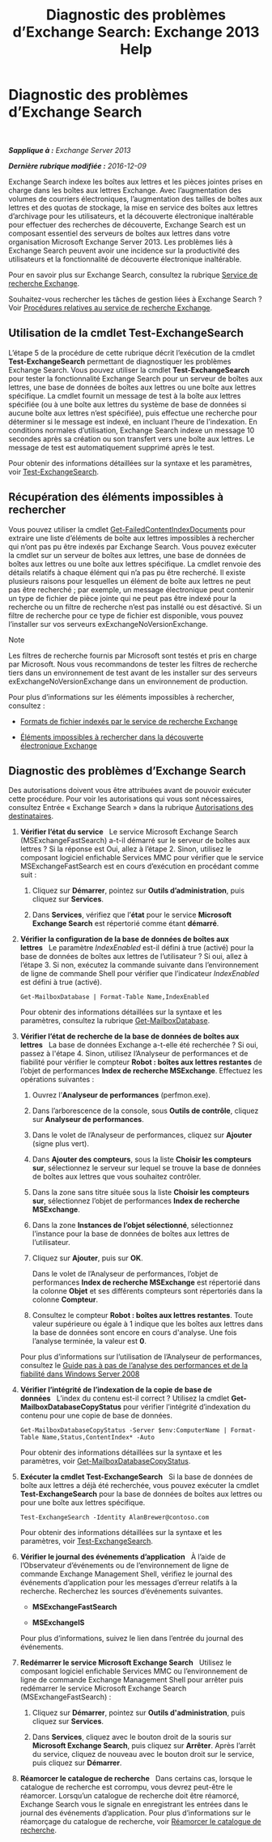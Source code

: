 ﻿---
title: 'Diagnostic des problèmes d’Exchange Search: Exchange 2013 Help'
TOCTitle: Diagnostic des problèmes d’Exchange Search
ms:assetid: 8cfa26f4-ccf0-42dd-8570-67018188b4e8
ms:mtpsurl: https://technet.microsoft.com/fr-fr/library/Bb123701(v=EXCHG.150)
ms:contentKeyID: 52062998
ms.date: 04/24/2018
mtps_version: v=EXCHG.150
ms.translationtype: HT
---

# Diagnostic des problèmes d’Exchange Search

 

_**Sapplique à :** Exchange Server 2013_

_**Dernière rubrique modifiée :** 2016-12-09_

Exchange Search indexe les boîtes aux lettres et les pièces jointes prises en charge dans les boîtes aux lettres Exchange. Avec l’augmentation des volumes de courriers électroniques, l’augmentation des tailles de boîtes aux lettres et des quotas de stockage, la mise en service des boîtes aux lettres d’archivage pour les utilisateurs, et la découverte électronique inaltérable pour effectuer des recherches de découverte, Exchange Search est un composant essentiel des serveurs de boîtes aux lettres dans votre organisation Microsoft Exchange Server 2013. Les problèmes liés à Exchange Search peuvent avoir une incidence sur la productivité des utilisateurs et la fonctionnalité de découverte électronique inaltérable.

Pour en savoir plus sur Exchange Search, consultez la rubrique [Service de recherche Exchange](exchange-search-exchange-2013-help.md).

Souhaitez-vous rechercher les tâches de gestion liées à Exchange Search ? Voir [Procédures relatives au service de recherche Exchange](exchange-search-procedures-exchange-2013-help.md).

## Utilisation de la cmdlet Test-ExchangeSearch

L’étape 5 de la procédure de cette rubrique décrit l’exécution de la cmdlet **Test-ExchangeSearch** permettant de diagnostiquer les problèmes Exchange Search. Vous pouvez utiliser la cmdlet **Test-ExchangeSearch** pour tester la fonctionnalité Exchange Search pour un serveur de boîtes aux lettres, une base de données de boîtes aux lettres ou une boîte aux lettres spécifique. La cmdlet fournit un message de test à la boîte aux lettres spécifiée (ou à une boîte aux lettres du système de base de données si aucune boîte aux lettres n’est spécifiée), puis effectue une recherche pour déterminer si le message est indexé, en incluant l’heure de l’indexation. En conditions normales d’utilisation, Exchange Search indexe un message 10 secondes après sa création ou son transfert vers une boîte aux lettres. Le message de test est automatiquement supprimé après le test.

Pour obtenir des informations détaillées sur la syntaxe et les paramètres, voir [Test-ExchangeSearch](https://technet.microsoft.com/fr-fr/library/bb124733\(v=exchg.150\)).

## Récupération des éléments impossibles à rechercher

Vous pouvez utiliser la cmdlet [Get-FailedContentIndexDocuments](https://technet.microsoft.com/fr-fr/library/dd351154\(v=exchg.150\)) pour extraire une liste d’éléments de boîte aux lettres impossibles à rechercher qui n’ont pas pu être indexés par Exchange Search. Vous pouvez exécuter la cmdlet sur un serveur de boîtes aux lettres, une base de données de boîtes aux lettres ou une boîte aux lettres spécifique. La cmdlet renvoie des détails relatifs à chaque élément qui n’a pas pu être recherché. Il existe plusieurs raisons pour lesquelles un élément de boîte aux lettres ne peut pas être recherché ; par exemple, un message électronique peut contenir un type de fichier de pièce jointe qui ne peut pas être indexé pour la recherche ou un filtre de recherche n’est pas installé ou est désactivé. Si un filtre de recherche pour ce type de fichier est disponible, vous pouvez l’installer sur vos serveurs exExchangeNoVersionExchange.

> [!NOTE]
> Les filtres de recherche fournis par Microsoft sont testés et pris en charge par Microsoft. Nous vous recommandons de tester les filtres de recherche tiers dans un environnement de test avant de les installer sur des serveurs exExchangeNoVersionExchange dans un environnement de production.


Pour plus d’informations sur les éléments impossibles à rechercher, consultez :

  - [Formats de fichier indexés par le service de recherche Exchange](file-formats-indexed-by-exchange-search-exchange-2013-help.md)

  - [Éléments impossibles à rechercher dans la découverte électronique Exchange](unsearchable-items-in-exchange-ediscovery-exchange-2013-help.md)

## Diagnostic des problèmes d’Exchange Search

Des autorisations doivent vous être attribuées avant de pouvoir exécuter cette procédure. Pour voir les autorisations qui vous sont nécessaires, consultez Entrée « Exchange Search » dans la rubrique [Autorisations des destinataires](recipients-permissions-exchange-2013-help.md).

1.  **Vérifier l’état du service**   Le service Microsoft Exchange Search (MSExchangeFastSearch) a-t-il démarré sur le serveur de boîtes aux lettres ? Si la réponse est Oui, allez à l’étape 2. Sinon, utilisez le composant logiciel enfichable Services MMC pour vérifier que le service MSExchangeFastSearch est en cours d’exécution en procédant comme suit :
    
    1.  Cliquez sur **Démarrer**, pointez sur **Outils d’administration**, puis cliquez sur **Services**.
    
    2.  Dans **Services**, vérifiez que l’**état** pour le service **Microsoft Exchange Search** est répertorié comme étant **démarré**.

2.  **Vérifier la configuration de la base de données de boîtes aux lettres**   Le paramètre *IndexEnabled* est-il défini à true (activé) pour la base de données de boîtes aux lettres de l’utilisateur ? Si oui, allez à l’étape 3. Si non, exécutez la commande suivante dans l’environnement de ligne de commande Shell pour vérifier que l’indicateur *IndexEnabled* est défini à true (activé).
    
        Get-MailboxDatabase | Format-Table Name,IndexEnabled
    
    Pour obtenir des informations détaillées sur la syntaxe et les paramètres, consultez la rubrique [Get-MailboxDatabase](https://technet.microsoft.com/fr-fr/library/bb124924\(v=exchg.150\)).

3.  **Vérifier l’état de recherche de la base de données de boîtes aux lettres**   La base de données Exchange a-t-elle été recherchée ? Si oui, passez à l'étape 4. Sinon, utilisez l’Analyseur de performances et de fiabilité pour vérifier le compteur **Robot : boîtes aux lettres restantes** de l’objet de performances **Index de recherche MSExchange**. Effectuez les opérations suivantes :
    
    1.  Ouvrez l’**Analyseur de performances** (perfmon.exe).
    
    2.  Dans l’arborescence de la console, sous **Outils de contrôle**, cliquez sur **Analyseur de performances**.
    
    3.  Dans le volet de l’Analyseur de performances, cliquez sur **Ajouter** (signe plus vert).
    
    4.  Dans **Ajouter des compteurs**, sous la liste **Choisir les compteurs sur**, sélectionnez le serveur sur lequel se trouve la base de données de boîtes aux lettres que vous souhaitez contrôler.
    
    5.  Dans la zone sans titre située sous la liste **Choisir les compteurs sur**, sélectionnez l’objet de performances **Index de recherche MSExchange**.
    
    6.  Dans la zone **Instances de l’objet sélectionné**, sélectionnez l’instance pour la base de données de boîtes aux lettres de l’utilisateur.
    
    7.  Cliquez sur **Ajouter**, puis sur **OK**.
        
        Dans le volet de l’Analyseur de performances, l’objet de performances **Index de recherche MSExchange** est répertorié dans la colonne **Objet** et ses différents compteurs sont répertoriés dans la colonne **Compteur**.
    
    8.  Consultez le compteur **Robot : boîtes aux lettres restantes**. Toute valeur supérieure ou égale à 1 indique que les boîtes aux lettres dans la base de données sont encore en cours d'analyse. Une fois l’analyse terminée, la valeur est **0**.
    
    Pour plus d’informations sur l’utilisation de l’Analyseur de performances, consultez le [Guide pas à pas de l’analyse des performances et de la fiabilité dans Windows Server 2008](https://go.microsoft.com/fwlink/p/?linkid=178005)

4.  **Vérifier l’intégrité de l’indexation de la copie de base de données**   L’index du contenu est-il correct ? Utilisez la cmdlet **Get-MailboxDatabaseCopyStatus** pour vérifier l’intégrité d’indexation du contenu pour une copie de base de données.
    
        Get-MailboxDatabaseCopyStatus -Server $env:ComputerName | Format-Table Name,Status,ContentIndex* -Auto
    
    Pour obtenir des informations détaillées sur la syntaxe et les paramètres, voir [Get-MailboxDatabaseCopyStatus](https://technet.microsoft.com/fr-fr/library/dd298044\(v=exchg.150\)).

5.  **Exécuter la cmdlet Test-ExchangeSearch**   Si la base de données de boîte aux lettres a déjà été recherchée, vous pouvez exécuter la cmdlet **Test-ExchangeSearch** pour la base de données de boîtes aux lettres ou pour une boîte aux lettres spécifique.
    
        Test-ExchangeSearch -Identity AlanBrewer@contoso.com
    
    Pour obtenir des informations détaillées sur la syntaxe et les paramètres, voir [Test-ExchangeSearch](https://technet.microsoft.com/fr-fr/library/bb124733\(v=exchg.150\)).

6.  **Vérifier le journal des événements d’application**   À l’aide de l’Observateur d’événements ou de l’environnement de ligne de commande Exchange Management Shell, vérifiez le journal des événements d’application pour les messages d’erreur relatifs à la recherche. Recherchez les sources d’événements suivantes.
    
      - **MSExchangeFastSearch**
    
      - **MSExchangeIS**
    
    Pour plus d’informations, suivez le lien dans l’entrée du journal des événements.

7.  **Redémarrer le service Microsoft Exchange Search**   Utilisez le composant logiciel enfichable Services MMC ou l’environnement de ligne de commande Exchange Management Shell pour arrêter puis redémarrer le service Microsoft Exchange Search (MSExchangeFastSearch) :
    
    1.  Cliquez sur **Démarrer**, pointez sur **Outils d'administration**, puis cliquez sur **Services**.
    
    2.  Dans **Services**, cliquez avec le bouton droit de la souris sur **Microsoft Exchange Search**, puis cliquez sur **Arrêter**. Après l’arrêt du service, cliquez de nouveau avec le bouton droit sur le service, puis cliquez sur **Démarrer**.

8.  **Réamorcer le catalogue de recherche**   Dans certains cas, lorsque le catalogue de recherche est corrompu, vous devrez peut-être le réamorcer. Lorsqu’un catalogue de recherche doit être réamorcé, Exchange Search vous le signale en enregistrant les entrées dans le journal des événements d’application. Pour plus d’informations sur le réamorçage du catalogue de recherche, voir [Réamorcer le catalogue de recherche](reseed-the-search-catalog-exchange-2013-help.md).

